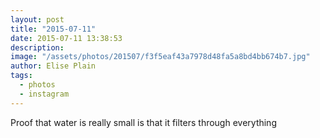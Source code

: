 ```yaml
---
layout: post
title: "2015-07-11"
date: 2015-07-11 13:38:53
description: 
image: "/assets/photos/201507/f3f5eaf43a7978d48fa5a8bd4bb674b7.jpg"
author: Elise Plain
tags: 
  - photos
  - instagram
---
```


Proof that water is really small is that it filters through everything
<p></p>
